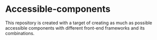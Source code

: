 # Accessible-components

This repository is created with a target of creating as much as possible accessible components with different front-end frameworks and its combinations.